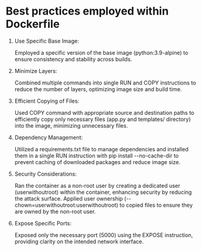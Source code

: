 # Best practices employed within Dockerfile
1. Use Specific Base Image:

    Employed a specific version of the base image (python:3.9-alpine) to ensure consistency and stability across builds.
2. Minimize Layers:

    Combined multiple commands into single RUN and COPY instructions to reduce the number of layers, optimizing image size and build time.
3. Efficient Copying of Files:

    Used COPY command with appropriate source and destination paths to efficiently copy only necessary files (app.py and templates/ directory) into the image, minimizing unnecessary files.
4. Dependency Management:

   Utilized a requirements.txt file to manage dependencies and installed them in a single RUN instruction with pip install --no-cache-dir to prevent caching of downloaded packages and reduce image size.
5. Security Considerations:

   Ran the container as a non-root user by creating a dedicated user (userwithoutroot) within the container, enhancing security by reducing the attack surface.
Applied user ownership (--chown=userwithoutroot:userwithoutroot) to copied files to ensure they are owned by the non-root user.

6. Expose Specific Ports:

   Exposed only the necessary port (5000) using the EXPOSE instruction, providing clarity on the intended network interface.
